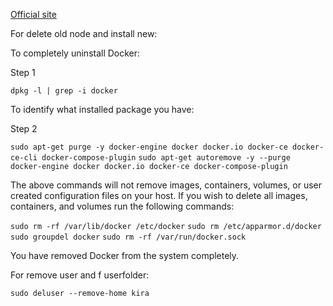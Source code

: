 [Official site](https://kira.network)






For delete old node and install new:

To completely uninstall Docker:

Step 1

`dpkg -l | grep -i docker`

To identify what installed package you have:

Step 2

`sudo apt-get purge -y docker-engine docker docker.io docker-ce docker-ce-cli docker-compose-plugin`
`sudo apt-get autoremove -y --purge docker-engine docker docker.io docker-ce docker-compose-plugin`

The above commands will not remove images, containers, volumes, or user created configuration files on your host. If you wish to delete all images, containers, and volumes run the following commands:

`sudo rm -rf /var/lib/docker /etc/docker`
`sudo rm /etc/apparmor.d/docker`
`sudo groupdel docker`
`sudo rm -rf /var/run/docker.sock`

You have removed Docker from the system completely.

For remove user and f userfolder:

`sudo deluser --remove-home kira`



